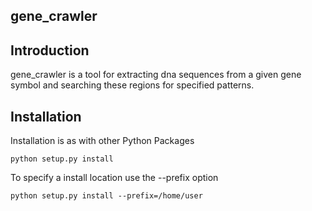 gene_crawler
------------

Introduction
------------

gene_crawler is a tool for extracting dna sequences from a given gene symbol and searching these regions for specified patterns.

Installation
------------

Installation is as with other Python Packages

    python setup.py install

To specify a install location use the --prefix option

    python setup.py install --prefix=/home/user
